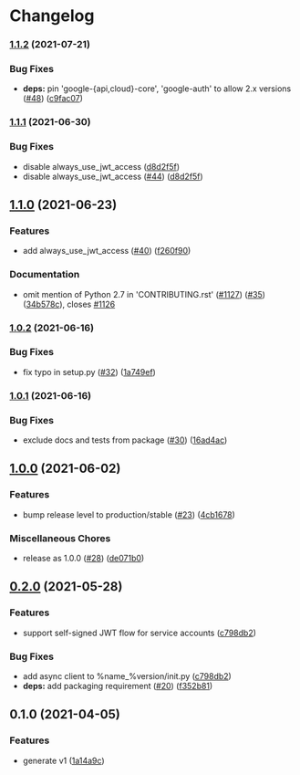 # Changelog

### [1.1.2](https://www.github.com/googleapis/python-appengine-admin/compare/v1.1.1...v1.1.2) (2021-07-21)


### Bug Fixes

* **deps:** pin 'google-{api,cloud}-core', 'google-auth' to allow 2.x versions ([#48](https://www.github.com/googleapis/python-appengine-admin/issues/48)) ([c9fac07](https://www.github.com/googleapis/python-appengine-admin/commit/c9fac071151957e69fd83cb9aefb027c6551a55c))

### [1.1.1](https://www.github.com/googleapis/python-appengine-admin/compare/v1.1.0...v1.1.1) (2021-06-30)


### Bug Fixes

* disable always_use_jwt_access ([d8d2f5f](https://www.github.com/googleapis/python-appengine-admin/commit/d8d2f5f9e6c986387fd0d811e4be06a68a83aa8e))
* disable always_use_jwt_access ([#44](https://www.github.com/googleapis/python-appengine-admin/issues/44)) ([d8d2f5f](https://www.github.com/googleapis/python-appengine-admin/commit/d8d2f5f9e6c986387fd0d811e4be06a68a83aa8e))

## [1.1.0](https://www.github.com/googleapis/python-appengine-admin/compare/v1.0.2...v1.1.0) (2021-06-23)


### Features

* add always_use_jwt_access ([#40](https://www.github.com/googleapis/python-appengine-admin/issues/40)) ([f260f90](https://www.github.com/googleapis/python-appengine-admin/commit/f260f90985b5f05f11258b86af1b1ead652a882d))


### Documentation

* omit mention of Python 2.7 in 'CONTRIBUTING.rst' ([#1127](https://www.github.com/googleapis/python-appengine-admin/issues/1127)) ([#35](https://www.github.com/googleapis/python-appengine-admin/issues/35)) ([34b578c](https://www.github.com/googleapis/python-appengine-admin/commit/34b578c920e8fba4cca1eb0532d357552056d12f)), closes [#1126](https://www.github.com/googleapis/python-appengine-admin/issues/1126)

### [1.0.2](https://www.github.com/googleapis/python-appengine-admin/compare/v1.0.1...v1.0.2) (2021-06-16)


### Bug Fixes

* fix typo in setup.py ([#32](https://www.github.com/googleapis/python-appengine-admin/issues/32)) ([1a749ef](https://www.github.com/googleapis/python-appengine-admin/commit/1a749effe4873c759a1630c0d836bafa193856c6))

### [1.0.1](https://www.github.com/googleapis/python-appengine-admin/compare/v1.0.0...v1.0.1) (2021-06-16)


### Bug Fixes

* exclude docs and tests from package ([#30](https://www.github.com/googleapis/python-appengine-admin/issues/30)) ([16ad4ac](https://www.github.com/googleapis/python-appengine-admin/commit/16ad4acea57a44126d0d954962a15a455dfbdbf0))

## [1.0.0](https://www.github.com/googleapis/python-appengine-admin/compare/v0.2.0...v1.0.0) (2021-06-02)


### Features

* bump release level to production/stable ([#23](https://www.github.com/googleapis/python-appengine-admin/issues/23)) ([4cb1678](https://www.github.com/googleapis/python-appengine-admin/commit/4cb167891b8d926389dd9561de8ea7b5314906c4))


### Miscellaneous Chores

* release as 1.0.0 ([#28](https://www.github.com/googleapis/python-appengine-admin/issues/28)) ([de071b0](https://www.github.com/googleapis/python-appengine-admin/commit/de071b09a7ec19637452856e1bbdb522e5f1d050))

## [0.2.0](https://www.github.com/googleapis/python-appengine-admin/compare/v0.1.0...v0.2.0) (2021-05-28)


### Features

* support self-signed JWT flow for service accounts ([c798db2](https://www.github.com/googleapis/python-appengine-admin/commit/c798db287a2e85551e512e66d4bc1da344a806d2))


### Bug Fixes

* add async client to %name_%version/init.py ([c798db2](https://www.github.com/googleapis/python-appengine-admin/commit/c798db287a2e85551e512e66d4bc1da344a806d2))
* **deps:** add packaging requirement ([#20](https://www.github.com/googleapis/python-appengine-admin/issues/20)) ([f352b81](https://www.github.com/googleapis/python-appengine-admin/commit/f352b811c13dd4b5b9fecf719dad05ce292e61fa))

## 0.1.0 (2021-04-05)


### Features

* generate v1 ([1a14a9c](https://www.github.com/googleapis/python-appengine-admin/commit/1a14a9c4dba69fae84586b59da27762b5f39e58b))
